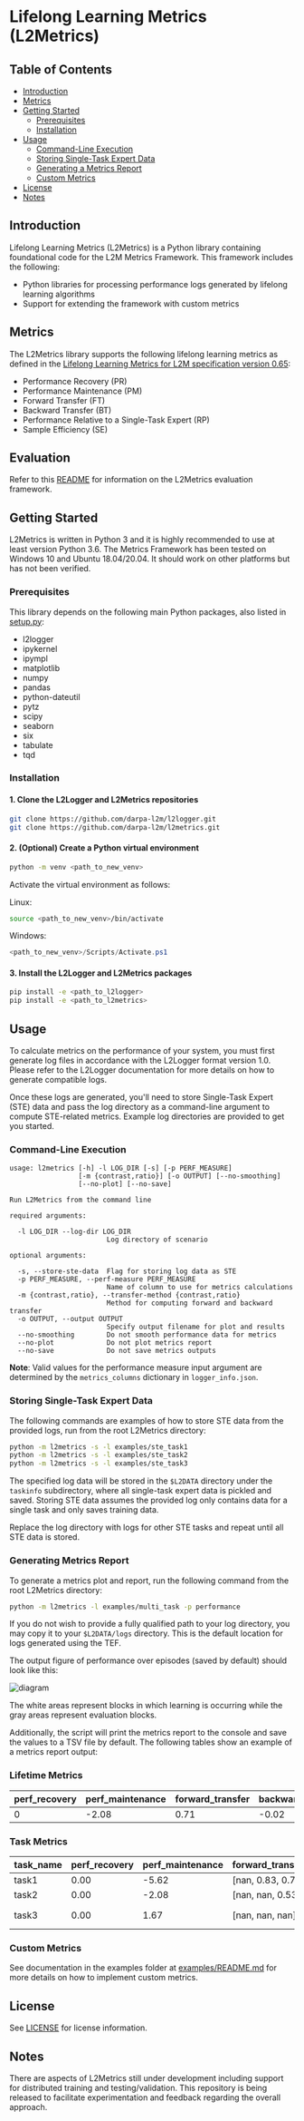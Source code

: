 # Lifelong Learning Metrics (L2Metrics)

## Table of Contents

* [Introduction](#introduction)
* [Metrics](#metrics)
* [Getting Started](#getting-started)
  * [Prerequisites](#prerequisites)
  * [Installation](#installation)
* [Usage](#usage)
  * [Command-Line Execution](#command-line-execution)
  * [Storing Single-Task Expert Data](#storing-single-task-expert-data)
  * [Generating a Metrics Report](#generating-a-metrics-report)
  * [Custom Metrics](#custom-metrics)
* [License](#license)
* [Notes](#notes)

## Introduction

Lifelong Learning Metrics (L2Metrics) is a Python library containing foundational code for the L2M Metrics Framework. This framework includes the following:

* Python libraries for processing performance logs generated by lifelong learning algorithms
* Support for extending the framework with custom metrics

## Metrics

The L2Metrics library supports the following lifelong learning metrics as defined in the [Lifelong Learning Metrics for L2M specification version 0.65](https://github.com/darpa-l2m/shared_docs/blob/master/working_groups/metrics/metrics_specifications/Lifelong_Learning_Metrics_for_L2M.docx):

* Performance Recovery (PR)
* Performance Maintenance (PM)
* Forward Transfer (FT)
* Backward Transfer (BT)
* Performance Relative to a Single-Task Expert (RP)
* Sample Efficiency (SE)

## Evaluation

Refer to this [README](./evaluation/README.md) for information on the L2Metrics evaluation framework.

## Getting Started

L2Metrics is written in Python 3 and it is highly recommended to use at least version Python 3.6. The Metrics Framework has been tested on Windows 10 and Ubuntu 18.04/20.04. It should work on other platforms but has not been verified.

### Prerequisites

This library depends on the following main Python packages, also listed in [setup.py](setup.py):

* l2logger
* ipykernel
* ipympl
* matplotlib
* numpy
* pandas
* python-dateutil
* pytz
* scipy
* seaborn
* six
* tabulate
* tqd

### Installation

#### 1. Clone the L2Logger and L2Metrics repositories

  ```bash
  git clone https://github.com/darpa-l2m/l2logger.git
  git clone https://github.com/darpa-l2m/l2metrics.git
  ```

#### 2. (Optional) Create a Python virtual environment

```bash
python -m venv <path_to_new_venv>
```

Activate the virtual environment as follows:

Linux:

```bash
source <path_to_new_venv>/bin/activate
```

Windows:

```powershell
<path_to_new_venv>/Scripts/Activate.ps1
```

#### 3. Install the L2Logger and L2Metrics packages

```bash
pip install -e <path_to_l2logger>
pip install -e <path_to_l2metrics>
```

## Usage

To calculate metrics on the performance of your system, you must first generate log files in accordance with the L2Logger format version 1.0. Please refer to the L2Logger documentation for more details on how to generate compatible logs.

Once these logs are generated, you'll need to store Single-Task Expert (STE) data and pass the log directory as a command-line argument to compute STE-related metrics. Example log directories are provided to get you started.

### Command-Line Execution

  ```
  usage: l2metrics [-h] -l LOG_DIR [-s] [-p PERF_MEASURE]
                   [-m {contrast,ratio}] [-o OUTPUT] [--no-smoothing]
                   [--no-plot] [--no-save]
  
  Run L2Metrics from the command line

  required arguments:

    -l LOG_DIR --log-dir LOG_DIR
                          Log directory of scenario

  optional arguments:

    -s, --store-ste-data  Flag for storing log data as STE
    -p PERF_MEASURE, --perf-measure PERF_MEASURE
                          Name of column to use for metrics calculations
    -m {contrast,ratio}, --transfer-method {contrast,ratio}
                          Method for computing forward and backward transfer
    -o OUTPUT, --output OUTPUT
                          Specify output filename for plot and results
    --no-smoothing        Do not smooth performance data for metrics
    --no-plot             Do not plot metrics report
    --no-save             Do not save metrics outputs
```

**Note**: Valid values for the performance measure input argument are determined by the `metrics_columns` dictionary in `logger_info.json`.

### Storing Single-Task Expert Data

The following commands are examples of how to store STE data from the provided logs, run from the root L2Metrics directory:

```bash
python -m l2metrics -s -l examples/ste_task1
python -m l2metrics -s -l examples/ste_task2
python -m l2metrics -s -l examples/ste_task3
```

The specified log data will be stored in the `$L2DATA` directory under the `taskinfo` subdirectory, where all single-task expert data is pickled and saved. Storing STE data assumes the provided log only contains data for a single task and only saves training data.

Replace the log directory with logs for other STE tasks and repeat until all STE data is stored.

### Generating Metrics Report

To generate a metrics plot and report, run the following command from the root L2Metrics directory:

```bash
python -m l2metrics -l examples/multi_task -p performance
```

If you do not wish to provide a fully qualified path to your log directory, you may copy it to your `$L2DATA/logs` directory. This is the default location for logs generated using the TEF.

The output figure of performance over episodes (saved by default) should look like this:

![diagram](examples/multi_task/multi_task.png)

The white areas represent blocks in which learning is occurring while the gray areas represent evaluation blocks.

Additionally, the script will print the metrics report to the console and save the values to a TSV file by default. The following tables show an example of a metrics report output:

### Lifetime Metrics

| perf_recovery | perf_maintenance | forward_transfer | backward_transfer | ste_rel_perf | sample_efficiency |
|---------------|------------------|------------------|-------------------|--------------|-------------------|
| 0             | -2.08            | 0.71             | -0.02             | 1.10         | 0.71              |

### Task Metrics

| task_name | perf_recovery | perf_maintenance | forward_transfer | backward_transfer  | ste_rel_perf | sample_efficiency |
|-----------|---------------|------------------|------------------|--------------------|--------------|-------------------|
| task1     | 0.00          | -5.62            | [nan, 0.83, 0.71]| [nan, 0.02, 0.0]   | 0.94         | 0.70              |
| task2     | 0.00          | -2.08            | [nan, nan, 0.53] | [-0.02, nan, 0.01] | 1.10         | 0.71              |
| task3     | 0.00          | 1.67             | [nan, nan, nan]  | [-0.04, -0.02, nan]| 1.20         | 0.71              |

### Custom Metrics

See documentation in the examples folder at [examples/README.md](./examples/README.md) for more details on how to implement custom metrics.

## License

See [LICENSE](LICENSE) for license information.

## Notes

There are aspects of L2Metrics still under development including support for distributed training and testing/validation. This repository is being released to facilitate experimentation and feedback regarding the overall approach.
